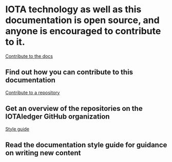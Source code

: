 # IOTA technology as well as this documentation is open source, and anyone is encouraged to contribute to it.

[Contribute to the docs](/0.1/documentation/contribution-guidelines.md)
## Find out how you can contribute to this documentation

[Contribute to a repository](/0.1/iotaledger/contribution-guidelines.md)
## Get an overview of the repositories on the IOTAledger GitHub organization

[Style guide](/0.1/documentation/style-guide.md)
## Read the documentation style guide for guidance on writing new content